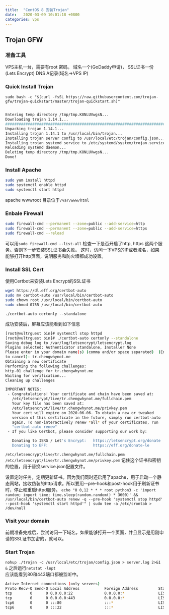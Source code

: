 ```yaml
---
title:  "CentOS 8 安装Trojan"
date:   2020-03-09 10:01:18 +0800
categories: vps
---
```


## Trojan GFW

### 准备工具

VPS主机一台，需要有root 密码。
域名一个(GoDaddy申请)，
SSL证书一份(Lets Encrypt)
DNS A记录(域名->VPS IP)

### Quick Install Trojan

`sudo bash -c "$(curl -fsSL https://raw.githubusercontent.com/trojan-gfw/trojan-quickstart/master/trojan-quickstart.sh)"`

```bash

Entering temp directory /tmp/tmp.K8NLUVwgsN...
Downloading trojan 1.14.1...
################################################################################################ 100.0%################################################################################################ 100.0%
Unpacking trojan 1.14.1...
Installing trojan 1.14.1 to /usr/local/bin/trojan...
Installing trojan server config to /usr/local/etc/trojan/config.json...
Installing trojan systemd service to /etc/systemd/system/trojan.service...
Reloading systemd daemon...
Deleting temp directory /tmp/tmp.K8NLUVwgsN...
Done!

```

### Install Apache

```bash
sudo yum install httpd
sudo systemctl enable httpd
sudo systemctl start httpd
```

apache wwwroot 目录位于`/var/www/html`

### Enbale Firewall

```bash
sudo firewall-cmd --permanent --zone=public --add-service=http
sudo firewall-cmd --permanent --zone=public --add-service=https
sudo firewall-cmd --reload
```

可以用`sudo firewall-cmd --list-all` 检查一下是否开启了http, https 这两个服务。否则下一步安装SSL证书会失败。
这时，访问一下VPS的IP或者域名，如果能够打开http页面，说明服务和防火墙都成功设置。

### Install SSL Cert

使用Certbot来安装Lets Encrypt的SSL证书

```bash
wget https://dl.eff.org/certbot-auto
sudo mv certbot-auto /usr/local/bin/certbot-auto
sudo chown root /usr/local/bin/certbot-auto
sudo chmod 0755 /usr/local/bin/certbot-auto
```

`./certbot-auto certonly --standalone`

成功安装后，屏幕应该能看到如下信息

```bash
[root@vultrguest bin]# systemctl stop httpd
[root@vultrguest bin]# ./certbot-auto certonly --standalone
Saving debug log to /var/log/letsencrypt/letsencrypt.log
Plugins selected: Authenticator standalone, Installer None
Please enter in your domain name(s) (comma and/or space separated)  (Enter 'c'
to cancel): tr.chengwhynot.me
Obtaining a new certificate
Performing the following challenges:
http-01 challenge for tr.chengwhynot.me
Waiting for verification...
Cleaning up challenges

IMPORTANT NOTES:
 - Congratulations! Your certificate and chain have been saved at:
   /etc/letsencrypt/live/tr.chengwhynot.me/fullchain.pem
   Your key file has been saved at:
   /etc/letsencrypt/live/tr.chengwhynot.me/privkey.pem
   Your cert will expire on 2020-06-06. To obtain a new or tweaked
   version of this certificate in the future, simply run certbot-auto
   again. To non-interactively renew *all* of your certificates, run
   "certbot-auto renew"
 - If you like Certbot, please consider supporting our work by:

   Donating to ISRG / Let's Encrypt:   https://letsencrypt.org/donate
   Donating to EFF:                    https://eff.org/donate-le
```

`/etc/letsencrypt/live/tr.chengwhynot.me/fullchain.pem`
`/etc/letsencrypt/live/tr.chengwhynot.me/privkey.pem`
记住这个证书和密钥的位置，用于替换service.json配置文件。

设置定时任务，定期更新证书。因为我们同时还启用了apache，用于启动一个静态网站，接收伪装的http请求。所以要用--pre-hook和post-hook用于刷新证书时，停止和重启httpd服务。
`echo "0 0,12 * * * root python3 -c 'import random; import time; time.sleep(random.random() * 3600)' && /usr/local/bin/certbot-auto renew -q --pre-hook 'systemctl stop httpd' --post-hook 'systemctl start httpd'" | sudo tee -a /etc/crontab > /dev/null`

### Visit your domain

前期准备完成后，尝试访问一下域名，如果能够打开一个页面，并且显示是用刚申请的SSL证书加密的，就可以。

### Start Trojan

`nohup ./trojan -c /usr/local/etc/trojan/config.json > server.log 2>&1 &` 之后运行`netstat -lnpt`  
应该能看到80和443端口都被监听中。  

```bash
Active Internet connections (only servers)
Proto Recv-Q Send-Q Local Address           Foreign Address         State       PID/Program name
tcp        0      0 0.0.0.0:22              0.0.0.0:*               LISTEN      1497/sshd
tcp        0      0 0.0.0.0:443             0.0.0.0:*               LISTEN      30617/./trojan
tcp6       0      0 :::80                   :::*                    LISTEN      30758/httpd
tcp6       0      0 :::22                   :::*                    LISTEN      1497/sshd
```
